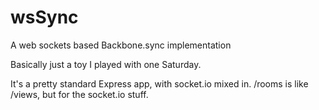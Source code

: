 wsSync
======

A web sockets based Backbone.sync implementation

Basically just a toy I played with one Saturday.

It's a pretty standard Express app, with socket.io mixed in.  /rooms is like /views, but for the socket.io stuff.  
